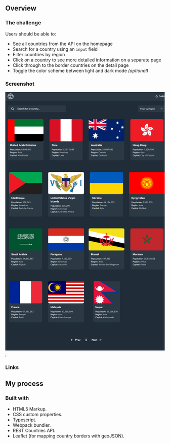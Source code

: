 ## Overview

### The challenge

Users should be able to:

- See all countries from the API on the homepage
- Search for a country using an `input` field
- Filter countries by region
- Click on a country to see more detailed information on a separate page
- Click through to the border countries on the detail page
- Toggle the color scheme between light and dark mode *(optional)*

### Screenshot

![](./src/assets/preview-img.png);

### Links

## My process

### Built with
- HTML5 Markup.
- CSS custom properties.
- Typescript.
- Webpack bundler.
- REST Countries API.
- Leaflet (for mapping country borders with geoJSON).

